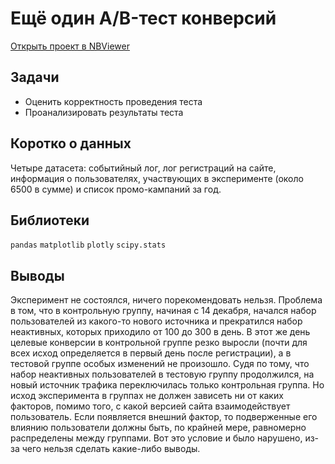 # Ещё один A/B-тест конверсий
[Открыть проект в NBViewer](https://nbviewer.jupyter.org/github/Artemii-Kravtsov/thousands-of-hours/blob/master/14.%20%D0%95%D1%89%D1%91%20%D0%BE%D0%B4%D0%B8%D0%BD%20A-B%20%D1%82%D0%B5%D1%81%D1%82%20%D0%BA%D0%BE%D0%BD%D0%B2%D0%B5%D1%80%D1%81%D0%B8%D0%B9/14_yet_another_ab_test_for_conversions.ipynb)
<br>

## Задачи 
- Оценить корректность проведения теста
- Проанализировать результаты теста


## Коротко о данных 
Четыре датасета: событийный лог, лог регистраций на сайте, информация о пользователях, участвующих в эксперименте (около 6500 в сумме) и список промо-кампаний за год. 


## Библиотеки 
`pandas` `matplotlib` `plotly` `scipy.stats`


## Выводы
Эксперимент не состоялся, ничего порекомендовать нельзя. Проблема в том, что в контрольную группу, начиная с 14 декабря, начался набор пользователей из какого-то нового источника и прекратился набор неактивных, которых приходило от 100 до 300 в день. В этот же день целевые конверсии в контрольной группе резко выросли (почти для всех исход определяется в первый день после регистрации), а в тестовой группе особых изменений не произошло. Судя по тому, что набор неактивных пользователей в тестовую группу продолжился, на новый источник трафика переключилась только контрольная группа. Но исход эксперимента в группах не должен зависеть ни от каких факторов, помимо того, с какой версией сайта взаимодействует пользователь. Если появляется внешний фактор, то подверженные его влиянию пользователи должны быть, по крайней мере, равномерно распределены между группами. Вот это условие и было нарушено, из-за чего нельзя сделать какие-либо выводы.